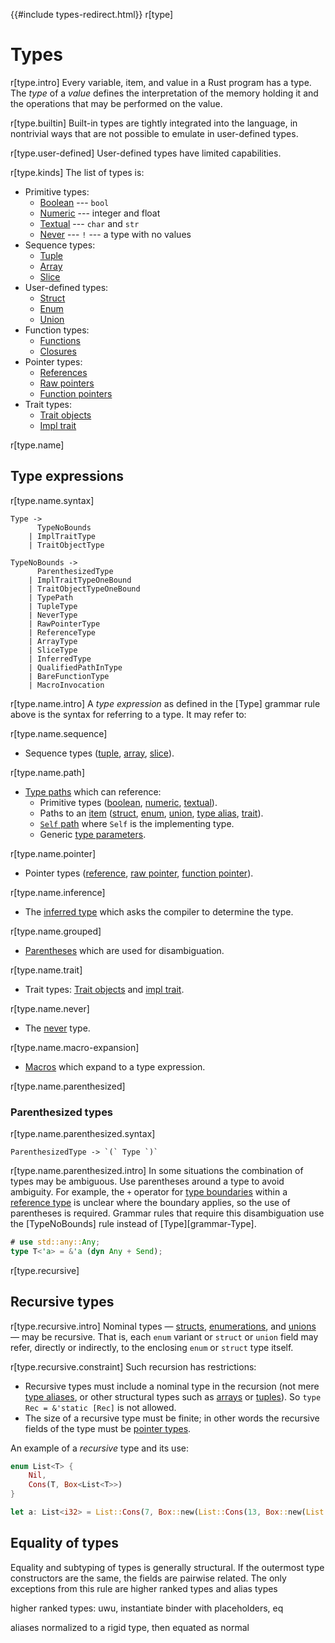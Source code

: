 {{#include types-redirect.html}}
r[type]
# Types

r[type.intro]
Every variable, item, and value in a Rust program has a type. The _type_ of a
*value* defines the interpretation of the memory holding it and the operations
that may be performed on the value.

r[type.builtin]
Built-in types are tightly integrated into the language, in nontrivial ways
that are not possible to emulate in user-defined types.

r[type.user-defined]
User-defined types have limited capabilities.

r[type.kinds]
The list of types is:

* Primitive types:
    * [Boolean] --- `bool`
    * [Numeric] --- integer and float
    * [Textual] --- `char` and `str`
    * [Never] --- `!` --- a type with no values
* Sequence types:
    * [Tuple]
    * [Array]
    * [Slice]
* User-defined types:
    * [Struct]
    * [Enum]
    * [Union]
* Function types:
    * [Functions]
    * [Closures]
* Pointer types:
    * [References]
    * [Raw pointers]
    * [Function pointers]
* Trait types:
    * [Trait objects]
    * [Impl trait]

r[type.name]
## Type expressions

r[type.name.syntax]
```grammar,types
Type ->
      TypeNoBounds
    | ImplTraitType
    | TraitObjectType

TypeNoBounds ->
      ParenthesizedType
    | ImplTraitTypeOneBound
    | TraitObjectTypeOneBound
    | TypePath
    | TupleType
    | NeverType
    | RawPointerType
    | ReferenceType
    | ArrayType
    | SliceType
    | InferredType
    | QualifiedPathInType
    | BareFunctionType
    | MacroInvocation
```

r[type.name.intro]
A _type expression_ as defined in the [Type] grammar rule above is the syntax
for referring to a type. It may refer to:

r[type.name.sequence]
* Sequence types ([tuple], [array], [slice]).

r[type.name.path]
* [Type paths] which can reference:
    * Primitive types ([boolean], [numeric], [textual]).
    * Paths to an [item] ([struct], [enum], [union], [type alias], [trait]).
    * [`Self` path] where `Self` is the implementing type.
    * Generic [type parameters].

r[type.name.pointer]
* Pointer types ([reference], [raw pointer], [function pointer]).

r[type.name.inference]
* The [inferred type] which asks the compiler to determine the type.

r[type.name.grouped]
* [Parentheses] which are used for disambiguation.

r[type.name.trait]
* Trait types: [Trait objects] and [impl trait].

r[type.name.never]
* The [never] type.

r[type.name.macro-expansion]
* [Macros] which expand to a type expression.

r[type.name.parenthesized]
### Parenthesized types

r[type.name.parenthesized.syntax]
```grammar,types
ParenthesizedType -> `(` Type `)`
```

r[type.name.parenthesized.intro]
In some situations the combination of types may be ambiguous. Use parentheses
around a type to avoid ambiguity. For example, the `+` operator for [type
boundaries] within a [reference type] is unclear where the
boundary applies, so the use of parentheses is required. Grammar rules that
require this disambiguation use the [TypeNoBounds] rule instead of
[Type][grammar-Type].

```rust
# use std::any::Any;
type T<'a> = &'a (dyn Any + Send);
```

r[type.recursive]
## Recursive types

r[type.recursive.intro]
Nominal types &mdash; [structs], [enumerations], and [unions] &mdash; may be
recursive. That is, each `enum` variant or `struct` or `union` field may
refer, directly or indirectly, to the enclosing `enum` or `struct` type
itself.

r[type.recursive.constraint]
Such recursion has restrictions:

* Recursive types must include a nominal type in the recursion (not mere [type
  aliases], or other structural types such as [arrays] or [tuples]). So `type
  Rec = &'static [Rec]` is not allowed.
* The size of a recursive type must be finite; in other words the recursive
  fields of the type must be [pointer types].

An example of a *recursive* type and its use:

```rust
enum List<T> {
    Nil,
    Cons(T, Box<List<T>>)
}

let a: List<i32> = List::Cons(7, Box::new(List::Cons(13, Box::new(List::Nil))));
```

## Equality of types

Equality and subtyping of types is generally structural. If the outermost type constructors are the same,
the fields are pairwise related. The only exceptions from this rule are higher ranked types and alias types

higher ranked types:
uwu, instantiate binder with placeholders, eq

aliases
normalized to a rigid type, then equated as normal

[Array]: types/array.md
[Boolean]: types/boolean.md
[Closures]: types/closure.md
[Enum]: types/enum.md
[Function pointers]: types/function-pointer.md
[Functions]: types/function-item.md
[Impl trait]: types/impl-trait.md
[Macros]: macros.md
[Numeric]: types/numeric.md
[Parentheses]: #parenthesized-types
[Raw pointers]: types/pointer.md#raw-pointers-const-and-mut
[References]: types/pointer.md#shared-references-
[Slice]: types/slice.md
[Struct]: types/struct.md
[Textual]: types/textual.md
[Trait objects]: types/trait-object.md
[Tuple]: types/tuple.md
[Type paths]: paths.md#paths-in-types
[Union]: types/union.md
[`Self` path]: paths.md#self-1
[arrays]: types/array.md
[enumerations]: types/enum.md
[function pointer]: types/function-pointer.md
[inferred type]: types/inferred.md
[item]: items.md
[never]: types/never.md
[pointer types]: types/pointer.md
[raw pointer]: types/pointer.md#raw-pointers-const-and-mut
[reference type]: types/pointer.md#shared-references-
[reference]: types/pointer.md#shared-references-
[structs]: types/struct.md
[trait]: types/trait-object.md
[tuples]: types/tuple.md
[type alias]: items/type-aliases.md
[type aliases]: items/type-aliases.md
[type boundaries]: trait-bounds.md
[type parameters]: types/parameters.md
[unions]: types/union.md
